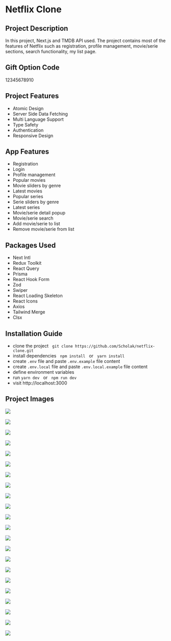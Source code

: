 # Netflix Clone

## Project Description

In this project, Next.js and TMDB API used. The project contains most of the features of Netflix such as registration, profile management, movie/serie sections, search functionality, my list page.

## Gift Option Code

12345678910

## Project Features

- Atomic Design
- Server Side Data Fetching
- Multi Language Support
- Type Safety
- Authentication
- Responsive Design

## App Features

- Registration
- Login
- Profile management
- Popular movies
- Movie sliders by genre
- Latest movies
- Popular series
- Serie sliders by genre
- Latest series
- Movie/serie detail popup
- Movie/serie search
- Add movie/serie to list
- Remove movie/serie from list

## Packages Used

- Next Intl
- Redux Toolkit
- React Query
- Prisma
- React Hook Form
- Zod
- Swiper
- React Loading Skeleton
- React Icons
- Axios
- Tailwind Merge
- Clsx

## Installation Guide

- clone the project &nbsp; `git clone https://github.com/Scholak/netflix-clone.git`
- install dependencies &nbsp; `npm install` &nbsp; or &nbsp; `yarn install`
- create `.env` file and paste `.env.example` file content
- create `.env.local` file and paste `.env.local.example` file content
- define environment variables
- run `yarn dev` &nbsp; or &nbsp; `npm run dev`
- visit http://localhost:3000

## Project Images

![](./assets/1.png)
<br>
<br>
![](./assets/2.png)
<br>
<br>
![](./assets/3.png)
<br>
<br>
![](./assets/4.png)
<br>
<br>
![](./assets/5.png)
<br>
<br>
![](./assets/6.png)
<br>
<br>
![](./assets/7.png)
<br>
<br>
![](./assets/8.png)
<br>
<br>
![](./assets/9.png)
<br>
<br>
![](./assets/10.png)
<br>
<br>
![](./assets/11.png)
<br>
<br>
![](./assets/12.png)
<br>
<br>
![](./assets/13.png)
<br>
<br>
![](./assets/14.png)
<br>
<br>
![](./assets/15.png)
<br>
<br>
![](./assets/16.png)
<br>
<br>
![](./assets/17.png)
<br>
<br>
![](./assets/18.png)
<br>
<br>
![](./assets/19.png)
<br>
<br>
![](./assets/20.png)
<br>
<br>
![](./assets/21.png)
<br>
<br>
![](./assets/22.png)
